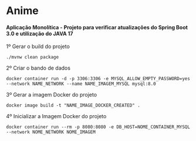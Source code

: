 # Anime

#### Aplicação Monolítica - Projeto para verificar atualizações do Spring Boot 3.0 e utilização do JAVA 17

1º Gerar o build do projeto 
            
    ./mvnw clean package 

2º Criar o bando de dados 

    docker container run -d -p 3306:3306 -e MYSQL_ALLOW_EMPTY_PASSWORD=yes --network NAME_NETWORK --name NAME_IMAGEM_MYSQL mysql:8.0

3º Gerar a imagem Docker do projeto 

    docker image build -t "NAME_IMAGE_DOCKER_CREATED" .

4º Inicializar a Imagem Docker do projeto

    docker container run --rm -p 8080:8080 -e DB_HOST=NOME_CONTAINER_MYSQL --network NOME_NETWORK NOME_IMAGEM